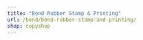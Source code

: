 ```yaml
---
title: "Bend Rubber Stamp & Printing"
url: /bend/bend-rubber-stamp-and-printing/
shop: copyshop
---
```

